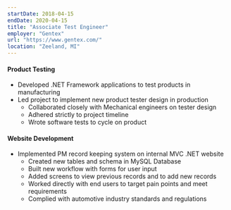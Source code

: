 ```yaml
---
startDate: 2018-04-15
endDate: 2020-04-15
title: "Associate Test Engineer"
employer: "Gentex"
url: "https://www.gentex.com/"
location: "Zeeland, MI"
---
```


#### Product Testing

- Developed .NET Framework applications to test products in manufacturing
- Led project to implement new product tester design in production
  - Collaborated closely with Mechanical engineers on tester design
  - Adhered strictly to project timeline
  - Wrote software tests to cycle on product

#### Website Development

- Implemented PM record keeping system on internal MVC .NET website
  - Created new tables and schema in MySQL Database
  - Built new workflow with forms for user input
  - Added screens to view previous records and to add new records
  - Worked directly with end users to target pain points and meet requirements
  - Complied with automotive industry standards and regulations
